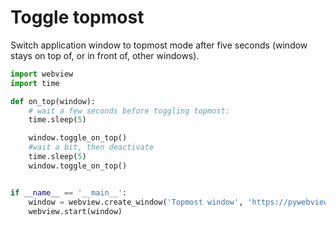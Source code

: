 # Toggle topmost

Switch application window to topmost mode after five seconds (window stays on top of, or in front of, other windows).

``` python
import webview
import time

def on_top(window):
    # wait a few seconds before toggling topmost:
    time.sleep(5)

    window.toggle_on_top()
    #wait a bit, then deactivate
    time.sleep(5)
    window.toggle_on_top()


if __name__ == '__main__':
    window = webview.create_window('Topmost window', 'https://pywebview.flowrl.com/hello')
    webview.start(window)
```
